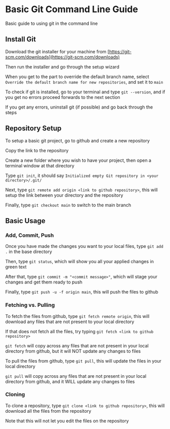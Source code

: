 # Basic Git Command Line Guide
Basic guide to using git in the command line

## Install Git
Download the git installer for your machine from [https://git-scm.com/downloads](https://git-scm.com/downloads)

Then run the installer and go through the setup wizard

When you get to the part to override the default branch name, select `Override the default branch name for new repositories`, and set it to `main`

To check if git is installed, go to your terminal and type `git --version`, and if you get no errors proceed forwards to the next section

If you get any errors, uninstall git (if possible) and go back through the steps


## Repository Setup

To setup a basic git project, go to github and create a new repository

Copy the link to the repository

Create a new folder where you wish to have your project, then open a terminal window at that directory

Type `git init`, it should say `Initialized empty Git repository in <your directory>/.git/`

Next, type `git remote add origin <link to github repository>`, this will setup the link between your directory and the repository

Finally, type `git checkout main` to switch to the main branch


## Basic Usage

### Add, Commit, Push

Once you have made the changes you want to your local files, type `git add .` in the base directory

Then, type `git status`, which will show you all your applied changes in green text

After that, type `git commit -m "<commit message>"`, which will stage your changes and get them ready to push

Finally, type `git push -u -f origin main`, this will push the files to github


### Fetching vs. Pulling

To fetch the files from github, type `git fetch remote origin`, this will download any files that are not present to your local directory

If that does not fetch all the files, try typing `git fetch <link to github repository>`

`git fetch` will copy across any files that are not present in your local directory from github, but it will NOT update any changes to files


To pull the files from github, type `git pull`, this will update the files in your local directory

`git pull` will copy across any files that are not present in your local directory from github, and it WILL update any changes to files


### Cloning

To clone a repository, type `git clone <link to github repository>`, this will download all the files from the repository

Note that this will not let you edit the files on the repository
